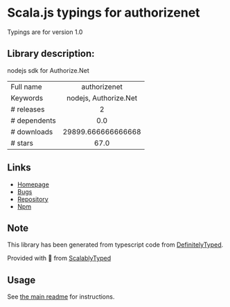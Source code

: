 
# Scala.js typings for authorizenet

Typings are for version 1.0

## Library description:
nodejs sdk for Authorize.Net

|                    |                 |
| ------------------ | :-------------: |
| Full name          | authorizenet |
| Keywords           | nodejs, Authorize.Net |
| # releases         | 2 |
| # dependents       | 0.0 |
| # downloads        | 29899.666666666668 |
| # stars            | 67.0 |

## Links
- [Homepage](https://github.com/AuthorizeNet/sdk-node#readme)
- [Bugs](https://github.com/AuthorizeNet/sdk-node/issues)
- [Repository](https://github.com/AuthorizeNet/sdk-node)
- [Npm](https://www.npmjs.com/package/authorizenet)
    


## Note
This library has been generated from typescript code from [DefinitelyTyped](https://definitelytyped.org).

Provided with :purple_heart: from [ScalablyTyped](https://github.com/oyvindberg/ScalablyTyped)

## Usage
See [the main readme](../../readme.md) for instructions.


